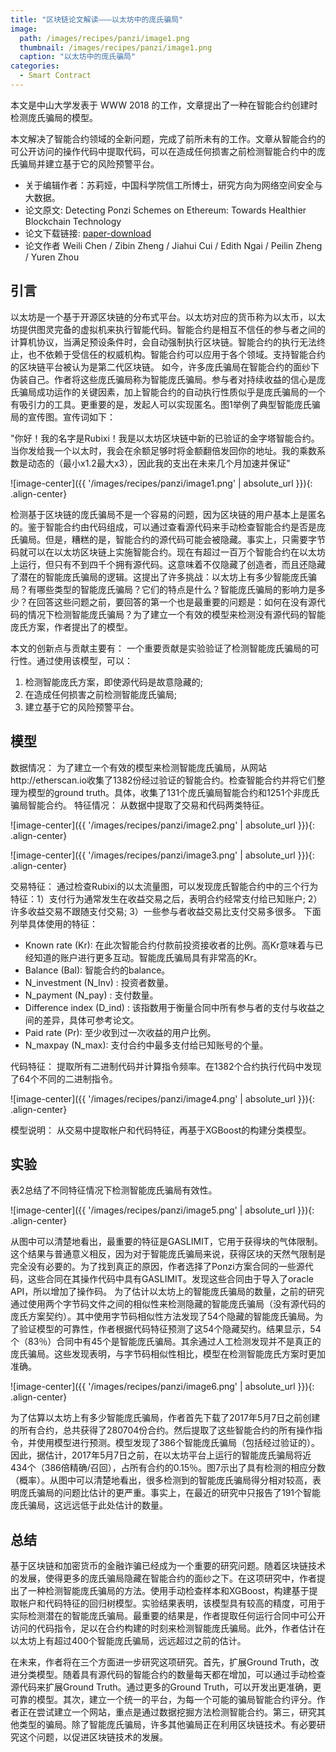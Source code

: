 ```yaml
---
title: "区块链论文解读———以太坊中的庞氏骗局"
image: 
  path: /images/recipes/panzi/image1.png
  thumbnail: /images/recipes/panzi/image1.png
  caption: "以太坊中的庞氏骗局"
categories:
  - Smart Contract
---
```


本文是中山大学发表于 WWW 2018 的工作，文章提出了一种在智能合约创建时检测庞氏骗局的模型。


本文解决了智能合约领域的全新问题，完成了前所未有的工作。文章从智能合约的可公开访问的操作代码中提取代码，可以在造成任何损害之前检测智能合约中的庞氏骗局并建立基于它的风险预警平台。

* 关于编辑作者：苏莉娅，中国科学院信工所博士，研究方向为网络空间安全与大数据。
* 论文原文: Detecting Ponzi Schemes on Ethereum: Towards Healthier Blockchain Technology
* 论文下载链接:  [paper-download](https://dl.acm.org/citation.cfm?id=3186046)
* 论文作者  Weili Chen / Zibin Zheng / Jiahui Cui / Edith Ngai / Peilin Zheng / Yuren Zhou



## 引言

以太坊是一个基于开源区块链的分布式平台。以太坊对应的货币称为以太币，以太坊提供图灵完备的虚拟机来执行智能代码。智能合约是相互不信任的参与者之间的计算机协议，当满足预设条件时，会自动强制执行区块链。智能合约的执行无法终止，也不依赖于受信任的权威机构。智能合约可以应用于各个领域。支持智能合约的区块链平台被认为是第二代区块链。
如今，许多庞氏骗局在智能合约的面纱下伪装自己。作者将这些庞氏骗局称为智能庞氏骗局。参与者对持续收益的信心是庞氏骗局成功运作的关键因素，加上智能合约的自动执行性质似乎是庞氏骗局的一个有吸引力的工具。更重要的是，发起人可以实现匿名。图1举例了典型智能庞氏骗局的宣传图。宣传词如下：

"你好！我的名字是Rubixi！我是以太坊区块链中新的已验证的金字塔智能合约。当你发给我一个以太时，我会在余额足够时将金额翻倍发回你的地址。我的乘数系数是动态的（最小x1.2最大x3），因此我的支出在未来几个月加速并保证"

![image-center]({{ '/images/recipes/panzi/image1.png' | absolute_url }}){: .align-center}

检测基于区块链的庞氏骗局不是一个容易的问题，因为区块链的用户基本上是匿名的。鉴于智能合约由代码组成，可以通过查看源代码来手动检查智能合约是否是庞氏骗局。但是，糟糕的是，智能合约的源代码可能会被隐藏。事实上，只需要字节码就可以在以太坊区块链上实施智能合约。现在有超过一百万个智能合约在以太坊上运行，但只有不到四千个拥有源代码。这意味着不仅隐藏了创造者，而且还隐藏了潜在的智能庞氏骗局的逻辑。这提出了许多挑战：以太坊上有多少智能庞氏骗局？有哪些类型的智能庞氏骗局？它们的特点是什么？智能庞氏骗局的影响力是多少？在回答这些问题之前，要回答的第一个也是最重要的问题是：如何在没有源代码的情况下检测智能庞氏骗局？为了建立一个有效的模型来检测没有源代码的智能庞氏方案，作者提出了的模型。

本文的创新点与贡献主要有：
一个重要贡献是实验验证了检测智能庞氏骗局的可行性。通过使用该模型，可以：
1. 检测智能庞氏方案，即使源代码是故意隐藏的; 
2. 在造成任何损害之前检测智能庞氏骗局; 
3. 建立基于它的风险预警平台。



## 模型

数据情况：
为了建立一个有效的模型来检测智能庞氏骗局，从网站http://etherscan.io收集了1382份经过验证的智能合约。检查智能合约并将它们整理为模型的ground truth。具体，收集了131个庞氏骗局智能合约和1251个非庞氏骗局智能合约。
特征情况：
从数据中提取了交易和代码两类特征。

![image-center]({{ '/images/recipes/panzi/image2.png' | absolute_url }}){: .align-center}

![image-center]({{ '/images/recipes/panzi/image3.png' | absolute_url }}){: .align-center}

交易特征：
通过检查Rubixi的以太流量图，可以发现庞氏智能合约中的三个行为特征：1）支付行为通常发生在收益交易之后，表明合约经常支付给已知账户; 2）许多收益交易不跟随支付交易; 3）一些参与者收益交易比支付交易多很多。
下面列举具体使用的特征：
* Known rate (Kr): 在此次智能合约付款前投资接收者的比例。高Kr意味着与已经知道的账户进行更多互动。智能庞氏骗局具有非常高的Kr。
* Balance (Bal): 智能合约的balance。
* N_investment (N_Inv) : 投资者数量。
* N_payment (N_pay) : 支付数量。
* Difference index (D_ind) : 该指数用于衡量合同中所有参与者的支付与收益之间的差异，具体可参考论文。
* Paid rate (Pr): 至少收到过一次收益的用户比例。
* N_maxpay (N_max): 支付合约中最多支付给已知账号的个量。

代码特征：
提取所有二进制代码并计算指令频率。在1382个合约执行代码中发现了64个不同的二进制指令。

![image-center]({{ '/images/recipes/panzi/image4.png' | absolute_url }}){: .align-center}

模型说明：
从交易中提取帐户和代码特征，再基于XGBoost的构建分类模型。

## 实验

表2总结了不同特征情况下检测智能庞氏骗局有效性。

![image-center]({{ '/images/recipes/panzi/image5.png' | absolute_url }}){: .align-center}

从图中可以清楚地看出，最重要的特征是GASLIMIT，它用于获得块的气体限制。这个结果与普通意义相反，因为对于智能庞氏骗局来说，获得区块的天然气限制是完全没有必要的。为了找到真正的原因，作者选择了Ponzi方案合同的一些源代码，这些合同在其操作代码中具有GASLIMIT。发现这些合同由于导入了oracle API，所以增加了操作码。
为了估计以太坊上的智能庞氏骗局的数量，之前的研究通过使用两个字节码文件之间的相似性来检测隐藏的智能庞氏骗局（没有源代码的庞氏方案契约）。其中使用字节码相似性方法发现了54个隐藏的智能庞氏骗局。为了验证模型的可靠性，作者根据代码特征预测了这54个隐藏契约。结果显示，54个（83％）合同中有45个是智能庞氏骗局。其余通过人工检测发现并不是真正的庞氏骗局。这些发现表明，与字节码相似性相比，模型在检测智能庞氏方案时更加准确。

![image-center]({{ '/images/recipes/panzi/image6.png' | absolute_url }}){: .align-center}

为了估算以太坊上有多少智能庞氏骗局，作者首先下载了2017年5月7日之前创建的所有合约，总共获得了280704份合约。然后提取了这些智能合约的所有操作指令，并使用模型进行预测。模型发现了386个智能庞氏骗局（包括经过验证的）。因此，据估计，2017年5月7日之前，在以太坊平台上运行的智能庞氏骗局将近434个（386倍精确/召回），占所有合约的0.15％。图7示出了具有检测的相应分数（概率）。从图中可以清楚地看出，很多检测到的智能庞氏骗局得分相对较高，表明庞氏骗局的问题比估计的更严重。事实上，在最近的研究中只报告了191个智能庞氏骗局，这远远低于此处估计的数量。

## 总结

基于区块链和加密货币的金融诈骗已经成为一个重要的研究问题。随着区块链技术的发展，使得更多的庞氏骗局隐藏在智能合约的面纱之下。在这项研究中，作者提出了一种检测智能庞氏骗局的方法。使用手动检查样本和XGBoost，构建基于提取帐户和代码特征的回归树模型。实验结果表明，该模型具有较高的精度，可用于实际检测潜在的智能庞氏骗局。最重要的结果是，作者提取任何运行合同中可公开访问的代码指令，足以在合约构建的时刻来检测智能庞氏骗局。此外，作者估计在以太坊上有超过400个智能庞氏骗局，远远超过之前的估计。

在未来，作者将在三个方面进一步研究这项研究。首先，扩展Ground Truth，改进分类模型。随着具有源代码的智能合约的数量每天都在增加，可以通过手动检查源代码来扩展Ground Truth。通过更多的Ground Truth，可以开发出更准确，更可靠的模型。其次，建立一个统一的平台，为每一个可能的骗局智能合约评分。作者正在尝试建立一个网站，重点是通过数据挖掘方法检测智能合约。第三，研究其他类型的骗局。除了智能庞氏骗局，许多其他骗局正在利用区块链技术。有必要研究这个问题，以促进区块链技术的发展。
